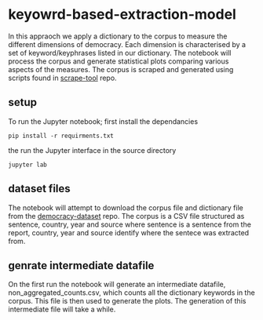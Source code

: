 # keyowrd-based-extraction-model
In this appraoch we apply a dictionary to the corpus to measure the different dimensions of democracy. Each dimension is characterised by a set of keyword/keyphrases listed in our dictionary. The notebook will process
the corpus and generate statistical plots comparing various aspects of the measures.
The corpus is scraped and generated using scripts found in [scrape-tool](https://github.com/backdem/scrape-tool) repo. 

## setup
To run the Jupyter notebook; first install the dependancies
```
pip install -r requirments.txt
```
the run the Jupyter interface in the source directory
```
jupyter lab
```
## dataset files
The notebook will attempt to download the corpus file and dictionary file from the [democracy-dataset](https://github.com/backdem/democracy-datasets) repo. The corpus is a CSV file structured as sentence, country, year and source where sentence is a sentence from the report, country, year and source identify where the sentece was extracted from.

## genrate intermediate datafile
On the first run the notebook will generate an intermediate datafile, non_aggregated_counts.csv, which counts all the dictionary keywords in the corpus. This file is then used to generate the plots. The generation of this intermediate file will take a while.

